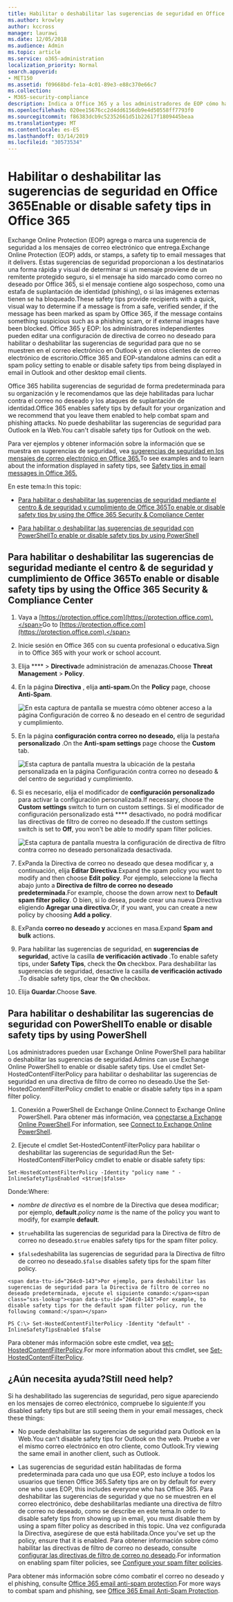 ```yaml
---
title: Habilitar o deshabilitar las sugerencias de seguridad en Office 365
ms.author: krowley
author: kccross
manager: laurawi
ms.date: 12/05/2018
ms.audience: Admin
ms.topic: article
ms.service: o365-administration
localization_priority: Normal
search.appverid:
- MET150
ms.assetid: f09668bd-fe1a-4c01-89e3-e88c370e66c7
ms.collection:
- M365-security-compliance
description: Indica a Office 365 y a los administradores de EOP cómo habilitar y deshabilitar las sugerencias de seguridad en los mensajes de correo electrónico.
ms.openlocfilehash: 020ee15676cc2d4dd6156db9e4d50558ff7793f0
ms.sourcegitcommit: f86383dcb9c52352661d51b22617f1809445beaa
ms.translationtype: MT
ms.contentlocale: es-ES
ms.lasthandoff: 03/14/2019
ms.locfileid: "30573534"
---
```

# <a name="enable-or-disable-safety-tips-in-office-365"></a><span data-ttu-id="264c0-103">Habilitar o deshabilitar las sugerencias de seguridad en Office 365</span><span class="sxs-lookup"><span data-stu-id="264c0-103">Enable or disable safety tips in Office 365</span></span>

<span data-ttu-id="264c0-104">Exchange Online Protection (EOP) agrega o marca una sugerencia de seguridad a los mensajes de correo electrónico que entrega.</span><span class="sxs-lookup"><span data-stu-id="264c0-104">Exchange Online Protection (EOP) adds, or stamps, a safety tip to email messages that it delivers.</span></span> <span data-ttu-id="264c0-105">Estas sugerencias de seguridad proporcionan a los destinatarios una forma rápida y visual de determinar si un mensaje proviene de un remitente protegido seguro, si el mensaje ha sido marcado como correo no deseado por Office 365, si el mensaje contiene algo sospechoso, como una estafa de suplantación de identidad (phishing), o si las imágenes externas tienen se ha bloqueado.</span><span class="sxs-lookup"><span data-stu-id="264c0-105">These safety tips provide recipients with a quick, visual way to determine if a message is from a safe, verified sender, if the message has been marked as spam by Office 365, if the message contains something suspicious such as a phishing scam, or if external images have been blocked.</span></span> <span data-ttu-id="264c0-106">Office 365 y EOP: los administradores independientes pueden editar una configuración de directiva de correo no deseado para habilitar o deshabilitar las sugerencias de seguridad para que no se muestren en el correo electrónico en Outlook y en otros clientes de correo electrónico de escritorio.</span><span class="sxs-lookup"><span data-stu-id="264c0-106">Office 365 and EOP-standalone admins can edit a spam policy setting to enable or disable safety tips from being displayed in email in Outlook and other desktop email clients.</span></span> 
  
<span data-ttu-id="264c0-107">Office 365 habilita sugerencias de seguridad de forma predeterminada para su organización y le recomendamos que las deje habilitadas para luchar contra el correo no deseado y los ataques de suplantación de identidad.</span><span class="sxs-lookup"><span data-stu-id="264c0-107">Office 365 enables safety tips by default for your organization and we recommend that you leave them enabled to help combat spam and phishing attacks.</span></span> <span data-ttu-id="264c0-108">No puede deshabilitar las sugerencias de seguridad para Outlook en la Web.</span><span class="sxs-lookup"><span data-stu-id="264c0-108">You can't disable safety tips for Outlook on the web.</span></span>
  
<span data-ttu-id="264c0-109">Para ver ejemplos y obtener información sobre la información que se muestra en sugerencias de seguridad, vea [sugerencias de seguridad en los mensajes de correo electrónico en Office 365.](safety-tips-in-office-365.md)</span><span class="sxs-lookup"><span data-stu-id="264c0-109">To see examples and to learn about the information displayed in safety tips, see [Safety tips in email messages in Office 365.](safety-tips-in-office-365.md)</span></span>
  
<span data-ttu-id="264c0-110">En este tema:</span><span class="sxs-lookup"><span data-stu-id="264c0-110">In this topic:</span></span>
  
- [<span data-ttu-id="264c0-111">Para habilitar o deshabilitar las sugerencias de seguridad mediante el centro &amp; de seguridad y cumplimiento de Office 365</span><span class="sxs-lookup"><span data-stu-id="264c0-111">To enable or disable safety tips by using the Office 365 Security &amp; Compliance Center</span></span>](enable-or-disable-safety-tips.md#SandCCsafetytip)
    
- [<span data-ttu-id="264c0-112">Para habilitar o deshabilitar las sugerencias de seguridad con PowerShell</span><span class="sxs-lookup"><span data-stu-id="264c0-112">To enable or disable safety tips by using PowerShell</span></span>](enable-or-disable-safety-tips.md#pshellsafetytip)
    
## <a name="to-enable-or-disable-safety-tips-by-using-the-office-365-security-amp-compliance-center"></a><span data-ttu-id="264c0-113">Para habilitar o deshabilitar las sugerencias de seguridad mediante el centro &amp; de seguridad y cumplimiento de Office 365</span><span class="sxs-lookup"><span data-stu-id="264c0-113">To enable or disable safety tips by using the Office 365 Security &amp; Compliance Center</span></span>
<span data-ttu-id="264c0-114"><a name="SandCCsafetytip"> </a></span><span class="sxs-lookup"><span data-stu-id="264c0-114"></span></span>

1. <span data-ttu-id="264c0-115">Vaya a [https://protection.office.com](https://protection.office.com).</span><span class="sxs-lookup"><span data-stu-id="264c0-115">Go to [https://protection.office.com](https://protection.office.com).</span></span>
    
2. <span data-ttu-id="264c0-116">Inicie sesión en Office 365 con su cuenta profesional o educativa.</span><span class="sxs-lookup"><span data-stu-id="264c0-116">Sign in to Office 365 with your work or school account.</span></span>
    
3. <span data-ttu-id="264c0-117">Elija \*\*\*\* \> **Directiva**de administración de amenazas.</span><span class="sxs-lookup"><span data-stu-id="264c0-117">Choose **Threat Management** \> **Policy**.</span></span> 
    
4. <span data-ttu-id="264c0-118">En la página **Directiva** , elija **anti-spam**.</span><span class="sxs-lookup"><span data-stu-id="264c0-118">On the **Policy** page, choose **Anti-Spam**.</span></span>
    
    ![En esta captura de pantalla se muestra cómo obtener acceso a la página Configuración de correo &amp; no deseado en el centro de seguridad y cumplimiento.](media/b8eb2ee3-2eb1-4ea2-b138-f6d7fb2e23de.png)
  
5. <span data-ttu-id="264c0-120">En la página **configuración contra correo no deseado,** elija la pestaña **personalizado** .</span><span class="sxs-lookup"><span data-stu-id="264c0-120">On the **Anti-spam settings** page choose the **Custom** tab.</span></span> 
    
    ![Esta captura de pantalla muestra la ubicación de la pestaña personalizada en la página Configuración contra correo no deseado &amp; del centro de seguridad y cumplimiento.](media/1d688d23-e6f3-4de5-84a7-e8ce31786193.png)
  
6. <span data-ttu-id="264c0-122">Si es necesario, elija el modificador de **configuración personalizado** para activar la configuración personalizada.</span><span class="sxs-lookup"><span data-stu-id="264c0-122">If necessary, choose the **Custom settings** switch to turn on custom settings.</span></span> <span data-ttu-id="264c0-123">Si el modificador de configuración personalizado está \*\*\*\* desactivado, no podrá modificar las directivas de filtro de correo no deseado.</span><span class="sxs-lookup"><span data-stu-id="264c0-123">If the custom settings switch is set to **Off**, you won't be able to modify spam filter policies.</span></span>
    
    ![Esta captura de pantalla muestra la configuración de directiva de filtro contra correo no deseado personalizada desactivada.](media/94f900ad-b556-4a31-a3ac-acfcd72e71b8.png)
  
7. <span data-ttu-id="264c0-125">ExPanda la Directiva de correo no deseado que desea modificar y, a continuación, elija **Editar Directiva**.</span><span class="sxs-lookup"><span data-stu-id="264c0-125">Expand the spam policy you want to modify and then choose **Edit policy**.</span></span> <span data-ttu-id="264c0-126">Por ejemplo, seleccione la flecha abajo junto a **Directiva de filtro de correo no deseado predeterminada**.</span><span class="sxs-lookup"><span data-stu-id="264c0-126">For example, choose the down arrow next to **Default spam filter policy**.</span></span> <span data-ttu-id="264c0-127">O bien, si lo desea, puede crear una nueva Directiva eligiendo **Agregar una directiva**.</span><span class="sxs-lookup"><span data-stu-id="264c0-127">Or, if you want, you can create a new policy by choosing **Add a policy**.</span></span>
    
8. <span data-ttu-id="264c0-128">ExPanda **correo no deseado y** acciones en masa.</span><span class="sxs-lookup"><span data-stu-id="264c0-128">Expand **Spam and bulk** actions.</span></span> 
    
9. <span data-ttu-id="264c0-129">Para habilitar las sugerencias de seguridad, en **sugerencias de seguridad**, active la casilla **de verificación activado** .</span><span class="sxs-lookup"><span data-stu-id="264c0-129">To enable safety tips, under **Safety Tips**, check the **On** checkbox.</span></span> <span data-ttu-id="264c0-130">Para deshabilitar las sugerencias de seguridad, desactive la casilla **de verificación activado** .</span><span class="sxs-lookup"><span data-stu-id="264c0-130">To disable safety tips, clear the **On** checkbox.</span></span> 
    
10. <span data-ttu-id="264c0-131">Elija **Guardar**.</span><span class="sxs-lookup"><span data-stu-id="264c0-131">Choose **Save**.</span></span>
    
## <a name="to-enable-or-disable-safety-tips-by-using-powershell"></a><span data-ttu-id="264c0-132">Para habilitar o deshabilitar las sugerencias de seguridad con PowerShell</span><span class="sxs-lookup"><span data-stu-id="264c0-132">To enable or disable safety tips by using PowerShell</span></span>
<span data-ttu-id="264c0-133"><a name="pshellsafetytip"> </a></span><span class="sxs-lookup"><span data-stu-id="264c0-133"></span></span>

<span data-ttu-id="264c0-134">Los administradores pueden usar Exchange Online PowerShell para habilitar o deshabilitar las sugerencias de seguridad.</span><span class="sxs-lookup"><span data-stu-id="264c0-134">Admins can use Exchange Online PowerShell to enable or disable safety tips.</span></span> <span data-ttu-id="264c0-135">Use el cmdlet Set-HostedContentFilterPolicy para habilitar o deshabilitar las sugerencias de seguridad en una directiva de filtro de correo no deseado.</span><span class="sxs-lookup"><span data-stu-id="264c0-135">Use the Set-HostedContentFilterPolicy cmdlet to enable or disable safety tips in a spam filter policy.</span></span>
  
1. <span data-ttu-id="264c0-136">Conexión a PowerShell de Exchange Online.</span><span class="sxs-lookup"><span data-stu-id="264c0-136">Connect to Exchange Online PowerShell.</span></span> <span data-ttu-id="264c0-137">Para obtener más información, vea [conectarse a Exchange Online PowerShell](http://go.microsoft.com/fwlink/p/?LinkId=396554).</span><span class="sxs-lookup"><span data-stu-id="264c0-137">For information, see [Connect to Exchange Online PowerShell](http://go.microsoft.com/fwlink/p/?LinkId=396554).</span></span>
    
2. <span data-ttu-id="264c0-138">Ejecute el cmdlet Set-HostedContentFilterPolicy para habilitar o deshabilitar las sugerencias de seguridad:</span><span class="sxs-lookup"><span data-stu-id="264c0-138">Run the Set-HostedContentFilterPolicy cmdlet to enable or disable safety tips:</span></span>
    
  ```
  Set-HostedContentFilterPolicy -Identity "policy name " -InlineSafetyTipsEnabled <$true|$false>
  ```

<span data-ttu-id="264c0-139">Donde:</span><span class="sxs-lookup"><span data-stu-id="264c0-139">Where:</span></span>
    
  -  <span data-ttu-id="264c0-140">*nombre de directiva* es el nombre de la Directiva que desea modificar; por ejemplo, **default**.</span><span class="sxs-lookup"><span data-stu-id="264c0-140">*policy name*  is the name of the policy you want to modify, for example **default**.</span></span>
    
  -  <span data-ttu-id="264c0-141">`$true`habilita las sugerencias de seguridad para la Directiva de filtro de correo no deseado.</span><span class="sxs-lookup"><span data-stu-id="264c0-141">`$true` enables safety tips for the spam filter policy.</span></span> 
    
  -  <span data-ttu-id="264c0-142">`$false`deshabilita las sugerencias de seguridad para la Directiva de filtro de correo no deseado.</span><span class="sxs-lookup"><span data-stu-id="264c0-142">`$false` disables safety tips for the spam filter policy.</span></span> 
    
    <span data-ttu-id="264c0-143">Por ejemplo, para deshabilitar las sugerencias de seguridad para la Directiva de filtro de correo no deseado predeterminada, ejecute el siguiente comando:</span><span class="sxs-lookup"><span data-stu-id="264c0-143">For example, to disable safety tips for the default spam filter policy, run the following command:</span></span>
    
  ```
  PS C:\> Set-HostedContentFilterPolicy -Identity "default" -InlineSafetyTipsEnabled $false
  ```

<span data-ttu-id="264c0-144">Para obtener más información sobre este cmdlet, vea [set-HostedContentFilterPolicy](https://technet.microsoft.com/library/jj200781.aspx).</span><span class="sxs-lookup"><span data-stu-id="264c0-144">For more information about this cmdlet, see [Set-HostedContentFilterPolicy](https://technet.microsoft.com/library/jj200781.aspx).</span></span>
    
## <a name="still-need-help"></a><span data-ttu-id="264c0-145">¿Aún necesita ayuda?</span><span class="sxs-lookup"><span data-stu-id="264c0-145">Still need help?</span></span>
<span data-ttu-id="264c0-146"><a name="pshellsafetytip"> </a></span><span class="sxs-lookup"><span data-stu-id="264c0-146"></span></span>

<span data-ttu-id="264c0-147">Si ha deshabilitado las sugerencias de seguridad, pero sigue apareciendo en los mensajes de correo electrónico, compruebe lo siguiente:</span><span class="sxs-lookup"><span data-stu-id="264c0-147">If you disabled safety tips but are still seeing them in your email messages, check these things:</span></span>
  
- <span data-ttu-id="264c0-148">No puede deshabilitar las sugerencias de seguridad para Outlook en la Web.</span><span class="sxs-lookup"><span data-stu-id="264c0-148">You can't disable safety tips for Outlook on the web.</span></span> <span data-ttu-id="264c0-149">Pruebe a ver el mismo correo electrónico en otro cliente, como Outlook.</span><span class="sxs-lookup"><span data-stu-id="264c0-149">Try viewing the same email in another client, such as Outlook.</span></span>
    
- <span data-ttu-id="264c0-150">Las sugerencias de seguridad están habilitadas de forma predeterminada para cada uno que usa EOP, esto incluye a todos los usuarios que tienen Office 365.</span><span class="sxs-lookup"><span data-stu-id="264c0-150">Safety tips are on by default for every one who uses EOP, this includes everyone who has Office 365.</span></span> <span data-ttu-id="264c0-151">Para deshabilitar las sugerencias de seguridad y que no se muestren en el correo electrónico, debe deshabilitarlas mediante una directiva de filtro de correo no deseado, como se describe en este tema.</span><span class="sxs-lookup"><span data-stu-id="264c0-151">In order to disable safety tips from showing up in email, you must disable them by using a spam filter policy as described in this topic.</span></span> <span data-ttu-id="264c0-152">Una vez configurada la Directiva, asegúrese de que está habilitada.</span><span class="sxs-lookup"><span data-stu-id="264c0-152">Once you've set up the policy, ensure that it is enabled.</span></span> <span data-ttu-id="264c0-153">Para obtener información sobre cómo habilitar las directivas de filtro de correo no deseado, consulte [configurar las directivas de filtro de correo no deseado](https://technet.microsoft.com/library/jj200684.aspx).</span><span class="sxs-lookup"><span data-stu-id="264c0-153">For information on enabling spam filter policies, see [Configure your spam filter policies](https://technet.microsoft.com/library/jj200684.aspx).</span></span>
    
<span data-ttu-id="264c0-154">Para obtener más información sobre cómo combatir el correo no deseado y el phishing, consulte [Office 365 email anti-spam protection](anti-spam-protection.md).</span><span class="sxs-lookup"><span data-stu-id="264c0-154">For more ways to combat spam and phishing, see [Office 365 Email Anti-Spam Protection](anti-spam-protection.md).</span></span>
  

